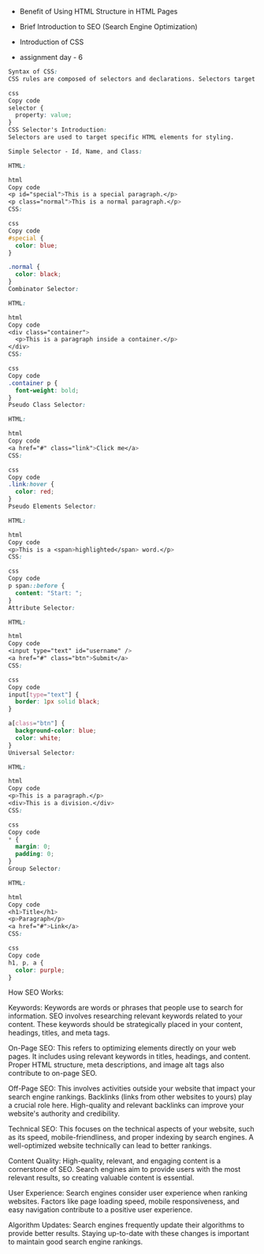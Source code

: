 - Benefit of Using HTML Structure in HTML Pages
- Brief Introduction to SEO (Search Engine Optimization)
- Introduction of CSS

- assignment day - 6

<!-- css works  -->

```css
Syntax of CSS:
CSS rules are composed of selectors and declarations. Selectors target HTML elements, and declarations define how those elements should be styled.

css
Copy code
selector {
  property: value;
}
CSS Selector's Introduction:
Selectors are used to target specific HTML elements for styling.

Simple Selector - Id, Name, and Class:

HTML:

html
Copy code
<p id="special">This is a special paragraph.</p>
<p class="normal">This is a normal paragraph.</p>
CSS:

css
Copy code
#special {
  color: blue;
}

.normal {
  color: black;
}
Combinator Selector:

HTML:

html
Copy code
<div class="container">
  <p>This is a paragraph inside a container.</p>
</div>
CSS:

css
Copy code
.container p {
  font-weight: bold;
}
Pseudo Class Selector:

HTML:

html
Copy code
<a href="#" class="link">Click me</a>
CSS:

css
Copy code
.link:hover {
  color: red;
}
Pseudo Elements Selector:

HTML:

html
Copy code
<p>This is a <span>highlighted</span> word.</p>
CSS:

css
Copy code
p span::before {
  content: "Start: ";
}
Attribute Selector:

HTML:

html
Copy code
<input type="text" id="username" />
<a href="#" class="btn">Submit</a>
CSS:

css
Copy code
input[type="text"] {
  border: 1px solid black;
}

a[class="btn"] {
  background-color: blue;
  color: white;
}
Universal Selector:

HTML:

html
Copy code
<p>This is a paragraph.</p>
<div>This is a division.</div>
CSS:

css
Copy code
* {
  margin: 0;
  padding: 0;
}
Group Selector:

HTML:

html
Copy code
<h1>Title</h1>
<p>Paragraph</p>
<a href="#">Link</a>
CSS:

css
Copy code
h1, p, a {
  color: purple;
}
```

<!-- seo works -->

How SEO Works:

Keywords: Keywords are words or phrases that people use to search for information. SEO involves researching relevant keywords related to your content. These keywords should be strategically placed in your content, headings, titles, and meta tags.

On-Page SEO: This refers to optimizing elements directly on your web pages. It includes using relevant keywords in titles, headings, and content. Proper HTML structure, meta descriptions, and image alt tags also contribute to on-page SEO.

Off-Page SEO: This involves activities outside your website that impact your search engine rankings. Backlinks (links from other websites to yours) play a crucial role here. High-quality and relevant backlinks can improve your website's authority and credibility.

Technical SEO: This focuses on the technical aspects of your website, such as its speed, mobile-friendliness, and proper indexing by search engines. A well-optimized website technically can lead to better rankings.

Content Quality: High-quality, relevant, and engaging content is a cornerstone of SEO. Search engines aim to provide users with the most relevant results, so creating valuable content is essential.

User Experience: Search engines consider user experience when ranking websites. Factors like page loading speed, mobile responsiveness, and easy navigation contribute to a positive user experience.

Algorithm Updates: Search engines frequently update their algorithms to provide better results. Staying up-to-date with these changes is important to maintain good search engine rankings.
